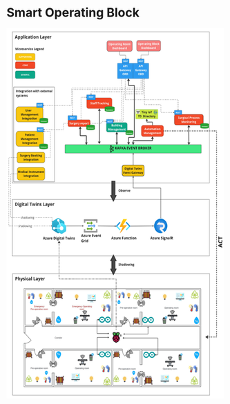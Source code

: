 # Smart Operating Block
<img src="https://raw.githubusercontent.com/SmartOperatingBlock/documentation/main/imgs/architectureSchema.jpg" width="550" height="860" />
